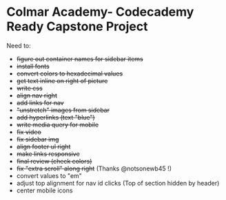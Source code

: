 # Colmar Academy- Codecademy Ready Capstone Project

Need to:
- <s> figure out container names for sidebar items</s>
- <s>install fonts</s>
- <s>convert colors to hexadecimal values</s>
- <s>get text inline on right of picture</s>
- <s>write css</s>
- <s>align nav right</s>
- <s>add links for nav</s>
- <s>"unstretch" images from sidebar</s>
- <s>add hyperlinks (text "blue")</s>
- <s>write media query for mobile</s>
- <s>fix video</s>
- <s>fix sidebar img</s>
- <s>align footer ul right</s>
- <s>make links responsive</s>
- <s>final review (check colors)</s>
- <s>fix "extra scroll" along right</s> (Thanks @notsonewb45 !)
- convert values to "em"
- adjust top alignment for nav id clicks (Top of section hidden by header)
- center mobile icons
